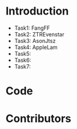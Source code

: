# Introduction
- Task1: FangFF
- Task2: ZTREvenstar
- Task3: AsonJtsz
- Task4: AppleLam
- Task5:
- Task6:
- Task7:

# Code

# Contributors
 
